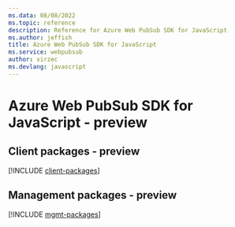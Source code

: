 ```yaml
---
ms.data: 08/08/2022
ms.topic: reference
description: Reference for Azure Web PubSub SDK for JavaScript
ms.author: jeffish
title: Azure Web PubSub SDK for JavaScript
ms.service: webpubsub
author: xirzec
ms.devlang: javascript
---
```

# Azure Web PubSub SDK for JavaScript - preview

## Client packages - preview
[!INCLUDE [client-packages](web-pubsub-client-index.md)]
## Management packages - preview
[!INCLUDE [mgmt-packages](web-pubsub-mgmt-index.md)]